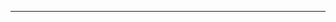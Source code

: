 <!--
CO_OP_TRANSLATOR_METADATA:
{
  "original_hash": "49981bca8da6f4e2bf28665b69862fdb",
  "translation_date": "2025-08-28T20:55:58+00:00",
  "source_file": "README.md",
  "language_code": "tw"
}
-->


---

